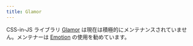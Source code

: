 ```yaml
---
title: Glamor
---
```


CSS-in-JS ライブラリ [Glamor](https://github.com/threepointone/glamor) は現在は積極的にメンテナンスされていません。メンテナーは [Emotion](/docs/emotion/) の使用を勧めています。
